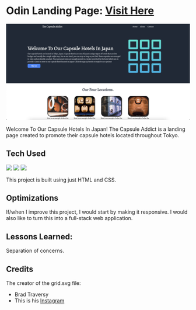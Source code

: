 # Odin Landing Page: <a target="_blank" href="https://danielle-higgins.github.io/odin-landing-page/">Visit Here</a>

<img src="https://github.com/Danielle-Higgins/odin-landing-page/blob/main/images/landing-page-preview.png">

Welcome To Our Capsule Hotels In Japan! The Capsule Addict is a landing page created to promote their capsule hotels located throughout Tokyo.

## Tech Used

<p>
    <img src="https://img.shields.io/badge/html5-%23E34F26.svg?style=for-the-badge&logo=html5&logoColor=white">
    <img src="https://img.shields.io/badge/css3-%231572B6.svg?style=for-the-badge&logo=css3&logoColor=white">
    <img src="https://img.shields.io/badge/javascript-%23323330.svg?style=for-the-badge&logo=javascript&logoColor=%23F7DF1E">
</p>

This project is built using just HTML and CSS.

## Optimizations

If/when I improve this project, I would start by making it responsive. I would also like to turn this into a full-stack web application.

## Lessons Learned:

Separation of concerns.

## Credits

The creator of the grid.svg file:
- Brad Traversy
- This is his [Instagram](https://www.instagram.com/traversymedia/)
